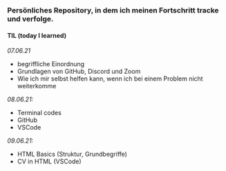 ### **Persönliches Repository, in dem ich meinen Fortschritt tracke und verfolge.**

#### TIL (today I learned)

*07.06.21*
- begriffliche Einordnung  
- Grundlagen von GitHub, Discord und Zoom
- Wie ich mir selbst helfen kann, wenn ich bei einem Problem nicht weiterkomme

*08.06.21:*
- Terminal codes 
- GitHub 
- VSCode

*09.06.21:*
- HTML Basics (Struktur, Grundbegriffe) 
- CV in HTML (VSCode)
